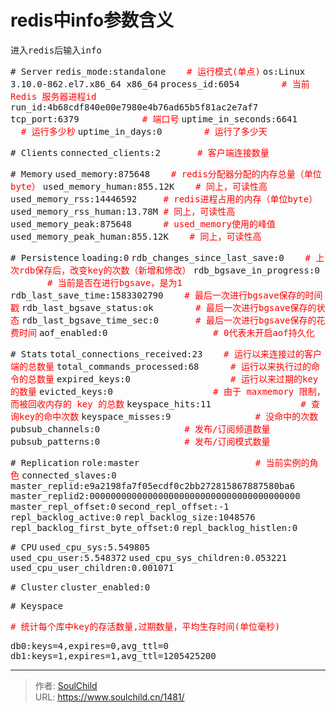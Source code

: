 # redis中info参数含义

<!--more-->
<span style="font-family: 'andale mono', monospace;">进入redis后输入info</span>

<span style="font-family: 'andale mono', monospace;"># Server</span>
<span style="font-family: 'andale mono', monospace;">redis_mode:standalone    <span style="color: #ff0000;"># 运行模式(单点)</span></span>
<span style="font-family: 'andale mono', monospace;">os:Linux 3.10.0-862.el7.x86_64 x86_64</span>
<span style="font-family: 'andale mono', monospace;">process_id:6054        <span style="color: #ff0000;"># 当前 Redis 服务器进程id</span></span>
<span style="font-family: 'andale mono', monospace;">run_id:4b68cdf840e00e7980e4b76ad65b5f81ac2e7af7</span>
<span style="font-family: 'andale mono', monospace;">tcp_port:6379            <span style="color: #ff0000;"># 端口号</span></span>
<span style="font-family: 'andale mono', monospace;">uptime_in_seconds:6641        <span style="color: #ff0000;"># 运行多少秒</span></span>
<span style="font-family: 'andale mono', monospace;">uptime_in_days:0        <span style="color: #ff0000;"># 运行了多少天</span></span>

<span style="font-family: 'andale mono', monospace;"># Clients</span>
<span style="font-family: 'andale mono', monospace;">connected_clients:2       <span style="color: #ff0000;"># 客户端连接数量</span></span>

<span style="font-family: 'andale mono', monospace;"># Memory</span>
<span style="font-family: 'andale mono', monospace;">used_memory:875648    <span style="color: #ff0000;"># redis分配器分配的内存总量（单位byte）</span></span>
<span style="font-family: 'andale mono', monospace;">used_memory_human:855.12K   <span style="color: #ff0000;"> # 同上，可读性高</span></span>
<span style="font-family: 'andale mono', monospace;">used_memory_rss:14446592     <span style="color: #ff0000;"># redis进程占用的内存（单位byte）</span></span>
<span style="font-family: 'andale mono', monospace;">used_memory_rss_human:13.78M <span style="color: #ff0000;"># 同上，可读性高</span></span>
<span style="font-family: 'andale mono', monospace;">used_memory_peak:875648     <span style="color: #ff0000;"> # used_memory使用的峰值</span></span>
<span style="font-family: 'andale mono', monospace;">used_memory_peak_human:855.12K    <span style="color: #ff0000;"># 同上，可读性高</span></span>

<span style="font-family: 'andale mono', monospace;"># Persistence</span>
<span style="font-family: 'andale mono', monospace;">loading:0</span>
<span style="font-family: 'andale mono', monospace;">rdb_changes_since_last_save:0   <span style="color: #ff0000;"> # 上次rdb保存后，改变key的次数（新增和修改）</span></span>
<span style="font-family: 'andale mono', monospace;">rdb_bgsave_in_progress:0         <span style="color: #ff0000;"># 当前是否在进行bgsave，是为1</span></span>
<span style="font-family: 'andale mono', monospace;">rdb_last_save_time:1583302790    <span style="color: #ff0000;"># 最后一次进行bgsave保存的时间戳</span></span>
<span style="font-family: 'andale mono', monospace;">rdb_last_bgsave_status:ok        <span style="color: #ff0000;"># 最后一次进行bgsave保存的状态</span></span>
<span style="font-family: 'andale mono', monospace;">rdb_last_bgsave_time_sec:0       <span style="color: #ff0000;"># 最后一次进行bgsave保存的花费时间</span></span>
<span style="font-family: 'andale mono', monospace;">aof_enabled:0                    <span style="color: #ff0000;"># 0代表未开启aof持久化</span></span>

<span style="font-family: 'andale mono', monospace;"># Stats</span>
<span style="font-family: 'andale mono', monospace;">total_connections_received:23    <span style="color: #ff0000;"># 运行以来连接过的客户端的总数量</span></span>
<span style="font-family: 'andale mono', monospace;">total_commands_processed:68      <span style="color: #ff0000;"># 运行以来执行过的命令的总数量</span></span>
<span style="font-family: 'andale mono', monospace;">expired_keys:0                   <span style="color: #ff0000;"># 运行以来过期的key的数量</span></span>
<span style="font-family: 'andale mono', monospace;">evicted_keys:0                   <span style="color: #ff0000;"># 由于 maxmemory 限制，而被回收内存的 key 的总数</span></span>
<span style="font-family: 'andale mono', monospace;">keyspace_hits:11                 <span style="color: #ff0000;"># 查询key的命中次数</span></span>
<span style="font-family: 'andale mono', monospace;">keyspace_misses:9                <span style="color: #ff0000;"># 没命中的次数</span></span>
<span style="font-family: 'andale mono', monospace;">pubsub_channels:0               <span style="color: #ff0000;"> # 发布/订阅频道数量</span></span>
<span style="font-family: 'andale mono', monospace;">pubsub_patterns:0                <span style="color: #ff0000;"># 发布/订阅模式数量</span></span>

<span style="font-family: 'andale mono', monospace;"># Replication</span>
<span style="font-family: 'andale mono', monospace;">role:master                   <span style="color: #ff0000;">   # 当前实例的角色</span></span>
<span style="font-family: 'andale mono', monospace;">connected_slaves:0</span>
<span style="font-family: 'andale mono', monospace;">master_replid:e9a2198fa7f05ecdf0c2bb272815867887580ba6</span>
<span style="font-family: 'andale mono', monospace;">master_replid2:0000000000000000000000000000000000000000</span>
<span style="font-family: 'andale mono', monospace;">master_repl_offset:0</span>
<span style="font-family: 'andale mono', monospace;">second_repl_offset:-1</span>
<span style="font-family: 'andale mono', monospace;">repl_backlog_active:0</span>
<span style="font-family: 'andale mono', monospace;">repl_backlog_size:1048576</span>
<span style="font-family: 'andale mono', monospace;">repl_backlog_first_byte_offset:0</span>
<span style="font-family: 'andale mono', monospace;">repl_backlog_histlen:0</span>

<span style="font-family: 'andale mono', monospace;"># CPU</span>
<span style="font-family: 'andale mono', monospace;">used_cpu_sys:5.549805            </span>
<span style="font-family: 'andale mono', monospace;">used_cpu_user:5.548372</span>
<span style="font-family: 'andale mono', monospace;">used_cpu_sys_children:0.053221</span>
<span style="font-family: 'andale mono', monospace;">used_cpu_user_children:0.001071</span>

<span style="font-family: 'andale mono', monospace;"># Cluster</span>
<span style="font-family: 'andale mono', monospace;">cluster_enabled:0</span>

<span style="font-family: 'andale mono', monospace;"># Keyspace</span>

<span style="font-family: 'andale mono', monospace; color: #ff0000;"># 统计每个库中key的存活数量,过期数量，平均生存时间(单位毫秒)</span>

<span style="font-family: 'andale mono', monospace;">db0:keys=4,expires=0,avg_ttl=0</span>
<span style="font-family: 'andale mono', monospace;">db1:keys=1,expires=1,avg_ttl=1205425200</span>


---

> 作者: [SoulChild](https://www.soulchild.cn)  
> URL: https://www.soulchild.cn/1481/  

